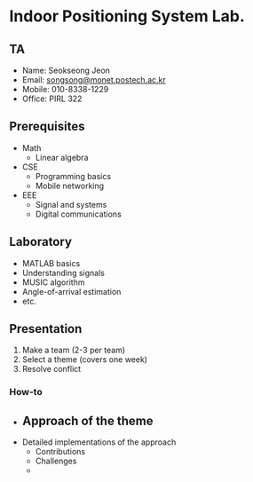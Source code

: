 # Indoor Positioning System Lab.

## TA

- Name: Seokseong Jeon
- Email: [songsong@monet.postech.ac.kr][email]
- Mobile: 010-8338-1229
- Office: PIRL 322

## Prerequisites

- Math
    - Linear algebra
- CSE
    - Programming basics
    - Mobile networking
- EEE
    - Signal and systems
    - Digital communications

## Laboratory

- MATLAB basics
- Understanding signals
- MUSIC algorithm
- Angle-of-arrival estimation
- etc.

## Presentation

1. Make a team (2-3 per team)
1. Select a theme (covers one week)
1. Resolve conflict

### How-to

- Approach of the theme
    -
- Detailed implementations of the approach
    - Contributions
    - Challenges
    -

[email]: mailto:songsong@monet.postech.ac.kr
